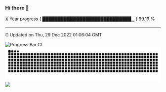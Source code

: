 ### Hi there 👋

⏳ Year progress { █████████████████████████████▁ } 99.19 %

---

⏰ Updated on Thu, 29 Dec 2022 01:06:04 GMT

![Progress Bar CI](https://github.com/liununu/liununu/workflows/Progress%20Bar%20CI/badge.svg)![](https://raw.githubusercontent.com/L1cardo/L1cardo/main/assets/github-contribution-grid-snake.svg)![](https://raw.githubusercontent.com/seesaws/seesaws/main/assets/github-contribution-grid-snake.svg)
